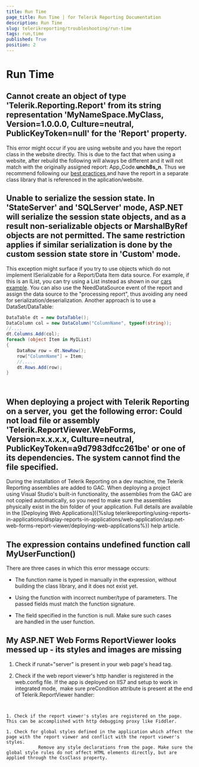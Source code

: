 ```yaml
---
title: Run Time
page_title: Run Time | for Telerik Reporting Documentation
description: Run Time
slug: telerikreporting/troubleshooting/run-time
tags: run,time
published: True
position: 2
---
```


# Run Time



## Cannot create an object of type 'Telerik.Reporting.Report' from its string representation 'MyNameSpace.MyClass, Version=1.0.0.0, Culture=neutral, PublicKeyToken=null' for the 'Report' property.

This error might occur if you are using website and you have the           report class in the website directly. This is due to the fact that when           using a website, after rebuild the following will always be different           and it will not match with the originally assigned report:           App_Code.__unch8s_n__.           Thus we recommend following our [             best practices           ](66CD7D60-7708-42D5-8BB4-506676E8679E) and have the report in a separate class library that           is referenced in the aplication/website.         

## Unable to serialize the session state. In 'StateServer' and 'SQLServer' mode, ASP.NET will serialize the session state objects, and as a result non-serializable objects or MarshalByRef objects are not permitted. The same restriction applies if similar serialization is done by the custom session state store in 'Custom' mode.

This exception might surface if you try to use objects which           do not implement ISerializable for a Report/Data Item data source. For example, if           this is an IList, you can try using a List instead as shown in our            [cars example](http://demos.telerik.com/reporting/list-bound-report).           You can also use the NeedDataSource event of the report and assign the data source to the "processing report", thus avoiding any need for serialization/deserialization.           Another approach is to use a DataSet/DataTable:         

    
````C#
DataTable dt = new DataTable();
DataColumn col = new DataColumn("ColumnName", typeof(string));
//....
dt.Columns.Add(col);
foreach (object Item in MyIList)
{
    DataRow row = dt.NewRow();
    row["ColumnName"] = Item;
    //.....
    dt.Rows.Add(row);
}
````

         
      

## When deploying a project with Telerik Reporting on a server, you  get the following error: Could not load file or assembly 'Telerik.ReportViewer.WebForms, Version=x.x.x.x, Culture=neutral, PublicKeyToken=a9d7983dfcc261be' or one of its dependencies. The system cannot find the file specified.

During the installation of Telerik Reporting on a dev machine,           the Telerik Reporting assemblies are added to GAC. When deploying a project           using Visual Studio's built-in functionality, the assemblies from the GAC           are not copied automatically, so you need to make sure the assemblies physically exist in the bin folder of your application.           Full details are available in the [Deploying Web Applications]({%slug telerikreporting/using-reports-in-applications/display-reports-in-applications/web-application/asp.net-web-forms-report-viewer/deploying-web-applications%}) help article.         

## The expression contains undefined function call MyUserFunction()

There are three cases in which this error message occurs:

* The function name is typed in manually in the expression, without building the class library, and it does not exist yet.

* Using the function with incorrect number/type of parameters. The passed fields must match the function signature.

* The field specified in the function is null. Make sure such cases are handled in the user function.

## My ASP.NET Web Forms ReportViewer looks messed up - its styles and images are missing

1. Check if runat="server" is present in your web page's head tag.

1. Check if the web report viewer's http handler is registered in the web.config file. If the app is deployed on IIS7 and setup to work in integrated mode,                make sure preCondition attribute is present at the end of Telerik.ReportViewer handler:             

    
      ````XML
<add
    name="Telerik.ReportViewer.axd_*"
    type="Telerik.ReportViewer.WebForms.HttpHandler, Telerik.ReportViewer.WebForms, Version=x.x.x.x, Culture=neutral, PublicKeyToken=a9d7983dfcc261be"
    path="Telerik.ReportViewer.axd" verb="*"
    preCondition="integratedMode"
/>
````

1. Check if the report viewer's styles are registered on the page. This can be accomplished with http debugging proxy like Fiddler.

1. Check for global styles defined in the application which affect the page with the report viewer and conflict with the report viewer's styles.
            Remove any style declarations from the page. Make sure the global style rules do not affect HTML elements directly, but are applied through the CssClass property.


